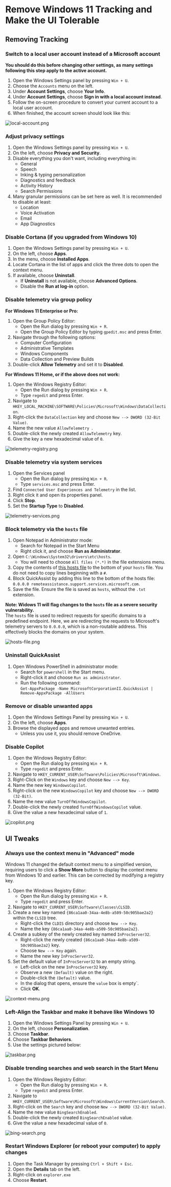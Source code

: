 # Remove Windows 11 Tracking and Make the UI Tolerable

## Removing Tracking

### Switch to a local user account instead of a Microsoft account
**You should do this before changing other settings, as many settings following this step apply to the active account.**
1. Open the Windows Settings panel by pressing `Win + U`.
2. Choose the `Accounts` menu on the left.
3. Under **Account Settings**, choose **Your Info**.
4. Under **Account Settings**, choose **Sign in with a local account instead**.
5. Follow the on-screen procedure to convert your current account to a local user account.
6. When finished, the account screen should look like this:

![local-account.png](./local-account.png)

### Adjust privacy settings
1. Open the Windows Settings panel by pressing `Win + U`.
2. On the left, choose **Privacy and Security**.
3. Disable everything you don't want, including everything in:
   - General
   - Speech
   - Inking & typing personalization
   - Diagnostics and feedback
   - Activity History
   - Search Permissions
4. Many granular permissions can be set here as well. It is recommended to disable at least:
   - Location
   - Voice Activation
   - Email
   - App Diagnostics

### Disable Cortana (if you upgraded from Windows 10)
1. Open the Windows Settings panel by pressing `Win + U`.
2. On the left, choose **Apps**.
3. In the menu, choose **Installed Apps**.
4. Locate Cortana in the list of apps and click the three dots to open the context menu.
5. If available, choose **Uninstall**.
   - If **Uninstall** is not available, choose **Advanced Options**.
   - Disable the **Run at log-in** option.

### Disable telemetry via group policy
**For Windows 11 Enterprise or Pro:**
1. Open the Group Policy Editor:
   - Open the Run dialog by pressing `Win + R`.
   - Open the Group Policy Editor by typing `gpedit.msc` and press Enter.
2. Navigate through the following options:
   - Computer Configuration
   - Administrative Templates
   - Windows Components
   - Data Collection and Preview Builds
3. Double-click **Allow Telemetry** and set it to **Disabled**.

**For Windows 11 Home, or if the above does not work:**
1. Open the Windows Registry Editor:
   - Open the Run dialog by pressing `Win + R`.
   - Type `regedit` and press Enter.
2. Navigate to `HKEY_LOCAL_MACHINE\SOFTWARE\Policies\Microsoft\Windows\DataCollection`.
3. Right-click the `DataCollection` key and choose `New --> DWORD (32-Bit Value)`.
4. Name the new value `AllowTelemetry `.
5. Double-click the newly created `AllowTelemetry` key.
6. Give the key a new hexadecimal value of `0`.

![telemetry-registry.png](./telemetry-registry.png)

### Disable telemetry via system services
1. Open the Services panel
   - Open the Run dialog by pressing `Win + R`.
   - Type `services.msc` and press Enter.
2. Find `Connected User Experiences and Telemetry` in the list.
3. Right click it and open its properties panel.
4. Click **Stop**.
5. Set the **Startup Type** to **Disabled**.

![telemetry-services.png](./telemetry-services.png)

### Block telemetry via the `hosts` file
1. Open Notepad in Administrator mode:
   - Search for Notepad in the Start Menu
   - Right click it, and choose **Run as Administrator**.
2. Open `C:\Windows\System32\drivers\etc\hosts`.
   - You will need to choose `All files (*.*)` in the file extensions menu.
3. Copy the contents of
   [this hosts file](https://raw.githubusercontent.com/hagezi/dns-blocklists/main/hosts/native.winoffice.txt) to the
   bottom of your `hosts` file. You do not need to copy lines beginning with a `#`.
4. Block QuickAssist by adding this line to the bottom of the hosts file:  
   `0.0.0.0 remoteassistance.support.services.microsoft.com`.
5. Save the file. Ensure the file is saved as `hosts`, without the `.txt` extension.

**Note: Widows 11 will flag changes to the `hosts` file as a severe security vulnerability.**  
The `hosts` file is used to redirect requests for specific domains to a predefined endpoint.
Here, we are redirecting the requests to Microsoft's telemetry servers to `0.0.0.0`, which
is a non-routable address. This effectively blocks the domains on your system.

![hosts-file.png](./hosts-file.png)

### Uninstall QuickAssist
1. Open Windows PowerShell in administrator mode:
   - Search for `powershell` in the Start menu.
   - Right-click it and choose `Run as administrator`.
   - Run the following command:  
   `Get-AppxPackage -Name MicrosoftCorporationII.QuickAssist | Remove-AppxPackage -AllUsers`

### Remove or disable unwanted apps
1. Open the Windows Settings Panel by pressing `Win + U`.
2. On the left, choose **Apps**.
3. Browse the displayed apps and remove unwanted entries.
   - Unless you use it, you should remove OneDrive.

### Disable Copilot
1. Open the Windows Registry Editor:
   - Open the Run dialog by pressing `Win + R`.
   - Type `regedit` and press Enter.
2. Navigate to `HKEY_CURRENT_USER\Software\Policies\Microsoft\Windows`.
3. Right-Click on the `Windows` key and choose `New --> Key`.
4. Name the new key `WindowsCopilot`.
5. Right-click on the new `WindowsCopilot` key and choose `New --> DWORD (32-Bit)`.
6. Name the new value `TurnOffWindowsCopilot`.
7. Double-click the newly created `TurnOffWindowsCopilot` value.
8. Give the value a new hexadecimal value of `1`.

![copilot.png](./copilot.png)

## UI Tweaks
### Always use the context menu in "Advanced" mode
Windows 11 changed the default context menu to a simplified version, requiring users to click a **Show More** button
to display the context menu from Windows 10 and earlier. This can be corrected by modifying a registry key.
1. Open the Windows Registry Editor:
   - Open the Run dialog by pressing `Win + R`.
   - Type `regedit` and press Enter.
2. Navigate to `HKEY_CURRENT_USER\Software\Classes\CLSID`.
3. Create a new key named `{86ca1aa0-34aa-4e8b-a509-50c905bae2a2}` within the `CLSID` tree.
   - Right-click the `CLDIS` directory and choose `New --> Key`.
   - Name the key `{86ca1aa0-34aa-4e8b-a509-50c905bae2a2}`.
4. Create a subkey of the newly created key named `InProcServer32`.
   - Right-click the newly created `{86ca1aa0-34aa-4e8b-a509-50c905bae2a2}` key.
   - Choose `New --> Key` again.
   - Name the new key `InProcServer32`.
5. Set the default value of `InProcServer32` to an empty string.
   - Left-click on the new `InProcServer32` key.
   - Observe a new `(Default)` value on the right.
   - Double-click the `(Default)` value.
   - In the dialog that opens, ensure the `value` box is empty`.
   - Click **OK**.

![context-menu.png](./context-menu.png)

### Left-Align the Taskbar and make it behave like Windows 10
1. Open the Windows Settings Panel by pressing `Win + U`.
2. On the left, choose **Personalization**.
3. Choose **Taskbar**.
4. Choose **Taskbar Behaviors**.
5. Use the settings pictured below:

![taskbar.png](./taskbar.png)

### Disable trending searches and web search in the Start Menu
1. Open the Windows Registry Editor:
   - Open the Run dialog by pressing `Win + R`.
   - Type `regedit` and press Enter.
2. Navigate to `HKEY_CURRENT_USER\Software\Microsoft\Windows\CurrentVersion\Search`.
3. Right-click on the `Search` key and choose `New --> DWORD (32-Bit Value)`.
4. Name the new value `BingSearchEnabled`.
5. Double-click the newly created `BingSearchEnabled` value.
6. Give the value a new hexadecimal value of `0`.

![bing-search.png](./bing-search.png)

### Restart Windows Explorer (or reboot your computer) to apply changes
1. Open the Task Manager by pressing `Ctrl + Shift + Esc`.
2. Open the **Details** tab on the left.
3. Right-click on `explorer.exe`
4. Choose **Restart**.
